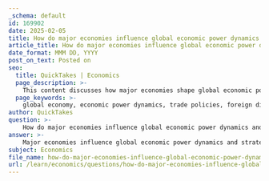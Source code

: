 ```yaml
---
_schema: default
id: 169902
date: 2025-02-05
title: How do major economies influence global economic power dynamics and strategies?
article_title: How do major economies influence global economic power dynamics and strategies?
date_format: MMM DD, YYYY
post_on_text: Posted on
seo:
  title: QuickTakes | Economics
  page_description: >-
    This content discusses how major economies shape global economic power dynamics through trade policies, investment flows, technological advancements, and geopolitical strategies, emphasizing their interconnections and influences.
  page_keywords: >-
    global economy, economic power dynamics, trade policies, foreign direct investment, technological advancements, economic interdependence, monetary policy, multinational corporations, geopolitical strategies, economic influence
author: QuickTakes
question: >-
    How do major economies influence global economic power dynamics and strategies?
answer: >-
    Major economies influence global economic power dynamics and strategies through a variety of mechanisms, including trade policies, investment flows, technological advancements, and geopolitical relationships. Here are some key ways in which these influences manifest:\n\n1. **Trade Policies and Tariffs**: Major economies often set the tone for global trade through their tariff policies and trade agreements. For instance, when the United States imposes tariffs on imports, it can lead to retaliatory measures from other countries, affecting global supply chains and trade relationships. This can shift economic power dynamics as countries adjust their trade strategies in response.\n\n2. **Investment Flows**: The flow of foreign direct investment (FDI) is a significant factor in global economic power. Countries that attract substantial FDI can enhance their economic growth and technological capabilities, thereby increasing their influence. For example, China's Belt and Road Initiative aims to expand its economic reach by investing in infrastructure projects across Asia, Africa, and Europe, thereby increasing its geopolitical influence.\n\n3. **Technological Advancements**: Technological innovation is a critical driver of economic power. Countries that lead in technology, such as the United States and China, can leverage their advancements to gain competitive advantages in various sectors, including manufacturing, finance, and information technology. This technological edge can translate into greater economic influence on the global stage.\n\n4. **Economic Interdependence**: The interconnectedness of the global economy means that economic events in one major economy can have ripple effects worldwide. For example, a recession in the U.S. can lead to decreased demand for imports, impacting the economies of countries that rely on exports to the U.S. This interdependence can shift power dynamics as countries navigate the consequences of economic downturns.\n\n5. **Monetary Policy and Currency Influence**: Major economies, particularly those with reserve currencies like the U.S. dollar, can exert significant influence over global financial markets. Changes in monetary policy, such as interest rate adjustments by the Federal Reserve, can affect global capital flows and investment decisions, thereby impacting economic strategies of other nations.\n\n6. **Globalization and Multinational Corporations**: The rise of globalization has led to the emergence of multinational corporations that operate across borders. These corporations can influence economic policies and practices in various countries, often prioritizing profit maximization over local economic considerations. This can lead to shifts in economic power as these corporations navigate different regulatory environments.\n\n7. **Geopolitical Strategies**: Economic power is often intertwined with geopolitical strategies. Major economies may use economic tools, such as sanctions or trade agreements, to achieve political objectives. For instance, the U.S. has used economic sanctions against countries like Iran to exert pressure and influence their behavior on the global stage.\n\nIn summary, major economies shape global economic power dynamics and strategies through their trade policies, investment flows, technological advancements, and geopolitical maneuvers. The interplay of these factors creates a complex landscape where economic influence is continuously negotiated and redefined. Understanding these dynamics is crucial for analyzing current and future economic interactions on a global scale.
subject: Economics
file_name: how-do-major-economies-influence-global-economic-power-dynamics-and-strategies.md
url: /learn/economics/questions/how-do-major-economies-influence-global-economic-power-dynamics-and-strategies
---
```


&nbsp;